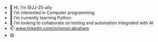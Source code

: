 - 👋 Hi, I’m @JJ-25-ally
- 👀 I’m interested in Computer programming
- 🌱 I’m currently learning Python
- 💞️ I’m looking to collaborate on testing and automation integrated with AI
- 📫 www.linkedin.com/in/jomol-abraham
- 😄 
  

<!---
JJ-25-ally/JJ-25-ally is a ✨ special ✨ repository because its `README.md` (this file) appears on your GitHub profile.
You can click the Preview link to take a look at your changes.
--->
